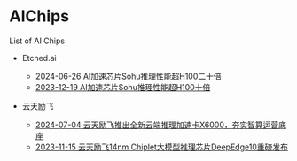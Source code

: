 # AIChips
List of AI Chips


- Etched.ai
  - [2024-06-26 AI加速芯片Sohu推理性能超H100二十倍](https://mp.weixin.qq.com/s/qNVqIKwZ1SsmKJxXCORw3w)
  - [2023-12-19 AI加速芯片Sohu推理性能超H100十倍](https://mp.weixin.qq.com/s/TJBB3TkAQNlfiH-ylMQuWg)

- 云天励飞
  - [2024-07-04 云天励飞推出全新云端推理加速卡X6000，夯实智算运营底座](https://mp.weixin.qq.com/s/YU7C5yNdZWFQAofWpOrUzA)
  - [2023-11-15 云天励飞14nm Chiplet大模型推理芯片DeepEdge10重磅发布](https://mp.weixin.qq.com/s/ZJWaVmrQtfPI9oVsP9hwYA)
